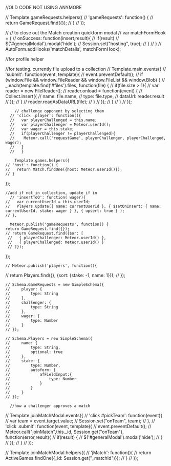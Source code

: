 //OLD CODE NOT USING ANYMORE

  // Template.gameRequests.helpers({
  //   'gameRequests': function() {
  //     return GameRequest.find({});
  //   }
  // });


// // to close out the Match creation quickform modal 
// var matchFormHook = {
//  onSuccess: function(insert,result){
//    if(result)
//      $('#generalModal').modal('hide');
//    Session.set("hosting", true);
//  }
// }
// AutoForm.addHooks('matchDetails', matchFormHook);

//for profile helper
<!--     'typeAction': function(){
      var a = "insert";
       if(Meteor.users.findOne({_id: Meteor.userId()}))
            a = "update";
       return a; -->

//for testing. currently file upload to a collection
  // Template.main.events({
  // 'submit': function(event, template){
  //   event.preventDefault();
  //   if (window.File && window.FileReader && window.FileList && window.Blob) {
  //     _.each(template.find('#files').files, function(file) {
  //       if(file.size > 1){
  //         var reader = new FileReader();
  //         reader.onload = function(event) {
  //           Collect.insert({
  //             name: file.name,
  //             type: file.type,
  //             dataUrl: reader.result
  //           });
  //         }
  //         reader.readAsDataURL(file);
  //       }
  //     });
  //   }
  //   }
  //   });

        // challenge opponent by selecting them
      // 'click .player': function(){
      //   var playerChallenged = this.name;
      //   var playerChallenger = Meteor.userId();
      //   var wager = this.stake;
      //   if(playerChallenger != playerChallenged){
      //    Meteor.call('requestGame', playerChallenger, playerChallenged, wager);
      //   } 
      //   }

        Template.games.helpers({
    // 'host': function() {
    //   return Match.findOne({host: Meteor.userId()});
    // }
  });

    //add if not in collection, update if in
      // 'insertToQ': function( wager){
    //   var currentUserId = this.userId;
    //   Players.update({ name: currentUserId }, { $setOnInsert: { name: currentUserId, stake: wager } }, { upsert: true } ); 
    // },

      Meteor.publish('gameRequests', function() {
    return GameRequest.find({});
    // return GameRequest.find({$or: [
     //   { playerChallenger: Meteor.userId() }, 
     //   { playerChallenged: Meteor.userId() }
     // ]});
  });

    // Meteor.publish('players', function(){
  //     return Players.find({}, {sort: {stake: -1, name: 1}});
  // });



  <!-- <template name="gameRequests">
  <h2>Game Requests</h2>
  <ul>
  {{#each gameRequests}}
    <li>{{player}} vs {{challenged}} for {{wager}} at {{time}}</li>
  {{/each}}
  </ul>
</template> -->

<!-- <template name="profile">
    <div class="panel-body">
    {{#autoForm collection="Meteor.users" doc=current id="signupForm" type=typeAction}}
    <fieldset>
      {{> afObjectField name='profile'}}
    </fieldset>
    <button type="submit" class="ui buttons btn btn-primary">Update</button>
    {{/autoForm}}
   </div>
</template> -->


<!--
<form>
    <input id="files" type="file">
    <input type="submit" value="submit">
</form>
    <a href="{{dataUrl}}" target="_blank">{{name}}</a>
    <h2>HOST</h2> 
    {{> hostMatch}}
-->

    // Schema.GameRequests = new SimpleSchema({
    //     player: {
    //         type: String
    //     },
    //     challenger: {
    //         type: String
    //     },
    //     wager: {
    //         type: Number
    //     }
    // });

    // Schema.Players = new SimpleSchema({
    //     name: {
    //         type: String,
    //         optional: true
    //     },
    //     stake: {
    //         type: Number,
    //         autoform: {
    //             afFieldInput:{
    //                 type: Number
    //             }
    //         }
    //     }
    // });

      //how a challenger approves a match
  // Template.joinMatchModal.events({
  //   'click #pickTeam': function(event){    
  //     var team = event.target.value;
  //     Session.set("onTeam", team);
  //   },
  //   'click .submit': function(event, template){
  //     event.preventDefault();
  //     Meteor.call("joinMatch",this._id, Session.get("onTeam"), function(error,result){
  //       if(result) {
  //         $('#generalModal').modal('hide'); 
  //       } 
  //     });
  //   }
  // });

  // Template.joinMatchModal.helpers({
  //   'jMatch': function(){
  //     return ActiveGames.findOne({_id: Session.get("_matchId")});
  //   }
  // });